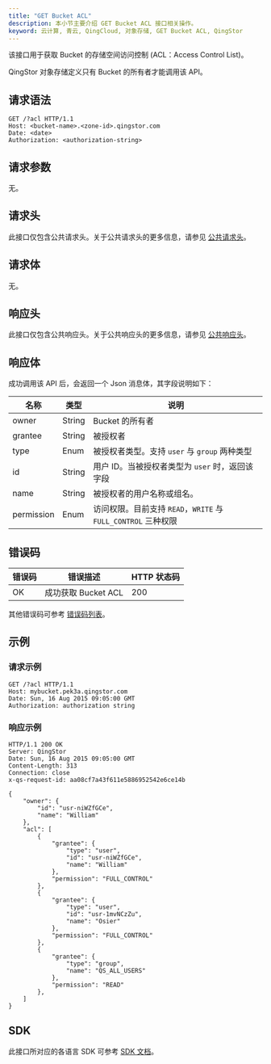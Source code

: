```yaml
---
title: "GET Bucket ACL"
description: 本小节主要介绍 GET Bucket ACL 接口相关操作。
keyword: 云计算, 青云, QingCloud, 对象存储, GET Bucket ACL, QingStor
---
```


该接口用于获取 Bucket 的存储空间访问控制 (ACL：Access Control List)。

QingStor 对象存储定义只有 Bucket 的所有者才能调用该 API。

## 请求语法

```http
GET /?acl HTTP/1.1
Host: <bucket-name>.<zone-id>.qingstor.com
Date: <date>
Authorization: <authorization-string>
```

## 请求参数

无。

## 请求头

此接口仅包含公共请求头。关于公共请求头的更多信息，请参见 [公共请求头](/storage/object-storage/api/common_header/#请求头字段-request-header)。

## 请求体

无。

## 响应头

此接口仅包含公共响应头。关于公共响应头的更多信息，请参见 [公共响应头](/storage/object-storage/api/common_header/#响应头字段-response-header)。

## 响应体

成功调用该 API 后，会返回一个 Json 消息体，其字段说明如下：

| 名称 | 类型 | 说明 |
| --- | --- | --- |
| owner | String | Bucket 的所有者 |
| grantee | String | 被授权者 |
| type | Enum | 被授权者类型。支持 `user` 与 `group` 两种类型 |
| id | String | 用户 ID。当被授权者类型为 `user` 时，返回该字段 |
| name | String | 被授权者的用户名称或组名。|
| permission | Enum | 访问权限。目前支持 `READ`，`WRITE` 与 `FULL_CONTROL` 三种权限 |

## 错误码

| 错误码 | 错误描述 | HTTP 状态码 |
| --- | --- | --- |
| OK | 成功获取 Bucket ACL | 200 |

其他错误码可参考 [错误码列表](/storage/object-storage/api/error_code/#错误码列表)。

## 示例

### 请求示例

```http
GET /?acl HTTP/1.1
Host: mybucket.pek3a.qingstor.com
Date: Sun, 16 Aug 2015 09:05:00 GMT
Authorization: authorization string
```

### 响应示例

```http
HTTP/1.1 200 OK
Server: QingStor
Date: Sun, 16 Aug 2015 09:05:00 GMT
Content-Length: 313
Connection: close
x-qs-request-id: aa08cf7a43f611e5886952542e6ce14b

{
    "owner": {
        "id": "usr-niWZfGCe",
        "name": "William"
    },
    "acl": [
        {
            "grantee": {
                "type": "user",
                "id": "usr-niWZfGCe",
                "name": "William"
            },
            "permission": "FULL_CONTROL"
        },
        {
            "grantee": {
                "type": "user",
                "id": "usr-1mvNCzZu",
                "name": "Osier"
            },
            "permission": "FULL_CONTROL"
        },
        {
            "grantee": {
                "type": "group",
                "name": "QS_ALL_USERS"
            },
            "permission": "READ"
        },
    ]
}
```

## SDK

此接口所对应的各语言 SDK 可参考 [SDK 文档](/storage/object-storage/sdk/)。